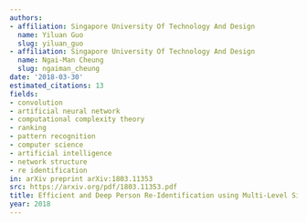 ```yaml
---
authors:
- affiliation: Singapore University Of Technology And Design
  name: Yiluan Guo
  slug: yiluan_guo
- affiliation: Singapore University Of Technology And Design
  name: Ngai-Man Cheung
  slug: ngaiman_cheung
date: '2018-03-30'
estimated_citations: 13
fields:
- convolution
- artificial neural network
- computational complexity theory
- ranking
- pattern recognition
- computer science
- artificial intelligence
- network structure
- re identification
in: arXiv preprint arXiv:1803.11353
src: https://arxiv.org/pdf/1803.11353.pdf
title: Efficient and Deep Person Re-Identification using Multi-Level Similarity
year: 2018
---
```

